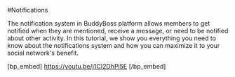 #Notifications

The notification system in BuddyBoss platform allows members to get notified when they are mentioned, receive a message, or need to be notified about other activity. In this tutorial, we show you everything you need to know about the notifications system and how you can maximize it to your social network's benefit.

[bp_embed] https://youtu.be/j1CI2DhPi5E [/bp_embed]